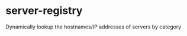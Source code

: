 server-registry
===============

Dynamically lookup the hostnames/IP addresses of servers by category
